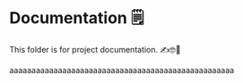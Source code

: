 # Documentation 🗒️

This folder is for project documentation. ✍️🤓📑

aaaaaaaaaaaaaaaaaaaaaaaaaaaaaaaaaaaaaaaaaaaaaaaaaaa
